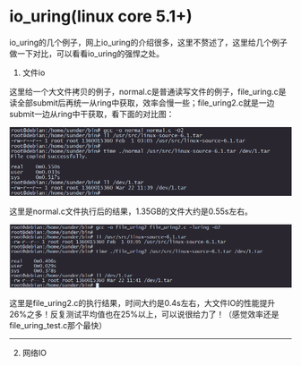 # io_uring(linux core 5.1+)
io_uring的几个例子，网上io_uring的介绍很多，这里不赘述了，这里给几个例子做一下对比，可以看看io_uring的强悍之处。

1. 文件io

这里给一个大文件拷贝的例子，normal.c是普通读写文件的例子，file_uring.c是读全部submit后再统一从ring中获取，效率会慢一些；file_uring2.c就是一边submit一边从ring中干获取，看下面的对比图：

![Alt Text](normal.png)


这里是normal.c文件执行后的结果，1.35GB的文件大约是0.55s左右。


![Alt Text](io_uring.png)

这里是file_uring2.c的执行结果，时间大约是0.4s左右，大文件IO的性能提升26%之多！反复测试平均值也在25%以上，可以说很给力了！（感觉效率还是file_uring_test.c那个最快）

-------------------------------------------------------------
2. 网络IO

